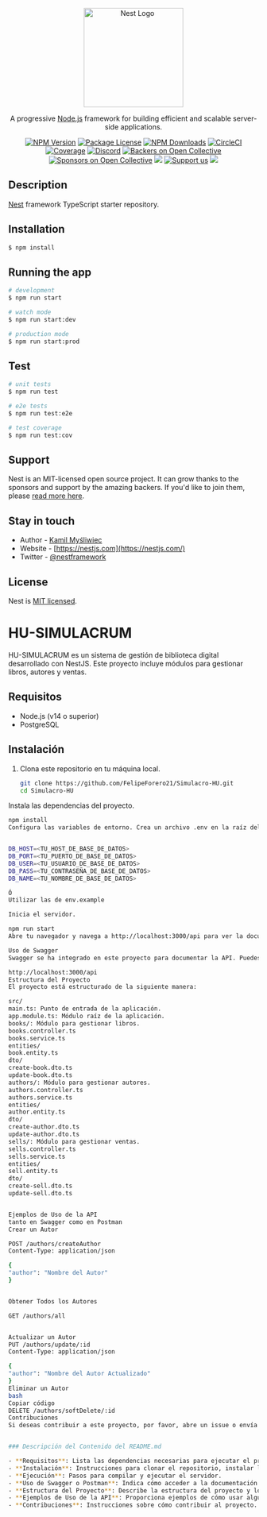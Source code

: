 
<p align="center">
  <a href="http://nestjs.com/" target="blank"><img src="https://nestjs.com/img/logo-small.svg" width="200" alt="Nest Logo" /></a>
</p>

[circleci-image]: https://img.shields.io/circleci/build/github/nestjs/nest/master?token=abc123def456
[circleci-url]: https://circleci.com/gh/nestjs/nest

  <p align="center">A progressive <a href="http://nodejs.org" target="_blank">Node.js</a> framework for building efficient and scalable server-side applications.</p>
    <p align="center">
<a href="https://www.npmjs.com/~nestjscore" target="_blank"><img src="https://img.shields.io/npm/v/@nestjs/core.svg" alt="NPM Version" /></a>
<a href="https://www.npmjs.com/~nestjscore" target="_blank"><img src="https://img.shields.io/npm/l/@nestjs/core.svg" alt="Package License" /></a>
<a href="https://www.npmjs.com/~nestjscore" target="_blank"><img src="https://img.shields.io/npm/dm/@nestjs/common.svg" alt="NPM Downloads" /></a>
<a href="https://circleci.com/gh/nestjs/nest" target="_blank"><img src="https://img.shields.io/circleci/build/github/nestjs/nest/master" alt="CircleCI" /></a>
<a href="https://coveralls.io/github/nestjs/nest?branch=master" target="_blank"><img src="https://coveralls.io/repos/github/nestjs/nest/badge.svg?branch=master#9" alt="Coverage" /></a>
<a href="https://discord.gg/G7Qnnhy" target="_blank"><img src="https://img.shields.io/badge/discord-online-brightgreen.svg" alt="Discord"/></a>
<a href="https://opencollective.com/nest#backer" target="_blank"><img src="https://opencollective.com/nest/backers/badge.svg" alt="Backers on Open Collective" /></a>
<a href="https://opencollective.com/nest#sponsor" target="_blank"><img src="https://opencollective.com/nest/sponsors/badge.svg" alt="Sponsors on Open Collective" /></a>
  <a href="https://paypal.me/kamilmysliwiec" target="_blank"><img src="https://img.shields.io/badge/Donate-PayPal-ff3f59.svg"/></a>
    <a href="https://opencollective.com/nest#sponsor"  target="_blank"><img src="https://img.shields.io/badge/Support%20us-Open%20Collective-41B883.svg" alt="Support us"></a>
  <a href="https://twitter.com/nestframework" target="_blank"><img src="https://img.shields.io/twitter/follow/nestframework.svg?style=social&label=Follow"></a>
</p>
  <!--[![Backers on Open Collective](https://opencollective.com/nest/backers/badge.svg)](https://opencollective.com/nest#backer)
  [![Sponsors on Open Collective](https://opencollective.com/nest/sponsors/badge.svg)](https://opencollective.com/nest#sponsor)-->

## Description

[Nest](https://github.com/nestjs/nest) framework TypeScript starter repository.

## Installation

```bash
$ npm install
```

## Running the app

```bash
# development
$ npm run start

# watch mode
$ npm run start:dev

# production mode
$ npm run start:prod
```

## Test

```bash
# unit tests
$ npm run test

# e2e tests
$ npm run test:e2e

# test coverage
$ npm run test:cov
```

## Support

Nest is an MIT-licensed open source project. It can grow thanks to the sponsors and support by the amazing backers. If you'd like to join them, please [read more here](https://docs.nestjs.com/support).

## Stay in touch

- Author - [Kamil Myśliwiec](https://kamilmysliwiec.com)
- Website - [https://nestjs.com](https://nestjs.com/)
- Twitter - [@nestframework](https://twitter.com/nestframework)

## License

Nest is [MIT licensed](LICENSE).










# HU-SIMULACRUM

HU-SIMULACRUM es un sistema de gestión de biblioteca digital desarrollado con NestJS. Este proyecto incluye módulos para gestionar libros, autores y ventas.

## Requisitos

- Node.js (v14 o superior)
- PostgreSQL

## Instalación

1. Clona este repositorio en tu máquina local.

   ```bash
   git clone https://github.com/FelipeForero21/Simulacro-HU.git
   cd Simulacro-HU
Instala las dependencias del proyecto.

   ```bash
npm install
Configura las variables de entorno. Crea un archivo .env en la raíz del proyecto con el siguiente contenido:


DB_HOST=<TU_HOST_DE_BASE_DE_DATOS>
DB_PORT=<TU_PUERTO_DE_BASE_DE_DATOS>
DB_USER=<TU_USUARIO_DE_BASE_DE_DATOS>
DB_PASS=<TU_CONTRASEÑA_DE_BASE_DE_DATOS>
DB_NAME=<TU_NOMBRE_DE_BASE_DE_DATOS>

Ó
Utilizar las de env.example

Inicia el servidor.

npm run start
Abre tu navegador y navega a http://localhost:3000/api para ver la documentación generada por Swagger.

Uso de Swagger
Swagger se ha integrado en este proyecto para documentar la API. Puedes acceder a la documentación interactiva de la API en la siguiente URL:

http://localhost:3000/api
Estructura del Proyecto
El proyecto está estructurado de la siguiente manera:

src/
main.ts: Punto de entrada de la aplicación.
app.module.ts: Módulo raíz de la aplicación.
books/: Módulo para gestionar libros.
books.controller.ts
books.service.ts
entities/
book.entity.ts
dto/
create-book.dto.ts
update-book.dto.ts
authors/: Módulo para gestionar autores.
authors.controller.ts
authors.service.ts
entities/
author.entity.ts
dto/
create-author.dto.ts
update-author.dto.ts
sells/: Módulo para gestionar ventas.
sells.controller.ts
sells.service.ts
entities/
sell.entity.ts
dto/
create-sell.dto.ts
update-sell.dto.ts


Ejemplos de Uso de la API
tanto en Swagger como en Postman
Crear un Autor

POST /authors/createAuthor
Content-Type: application/json

{
  "author": "Nombre del Autor"
}


Obtener Todos los Autores

GET /authors/all


Actualizar un Autor
PUT /authors/update/:id
Content-Type: application/json

{
  "author": "Nombre del Autor Actualizado"
}
Eliminar un Autor
bash
Copiar código
DELETE /authors/softDelete/:id
Contribuciones
Si deseas contribuir a este proyecto, por favor, abre un issue o envía un pull request.


### Descripción del Contenido del README.md

- **Requisitos**: Lista las dependencias necesarias para ejecutar el proyecto.
- **Instalación**: Instrucciones para clonar el repositorio, instalar las dependencias y configurar las variables de entorno.
- **Ejecución**: Pasos para compilar y ejecutar el servidor.
- **Uso de Swagger o Postman**: Indica cómo acceder a la documentación de la API generada por Swagger.
- **Estructura del Proyecto**: Describe la estructura del proyecto y los archivos principales.
- **Ejemplos de Uso de la API**: Proporciona ejemplos de cómo usar algunos endpoints de la API.
- **Contribuciones**: Instrucciones sobre cómo contribuir al proyecto.

